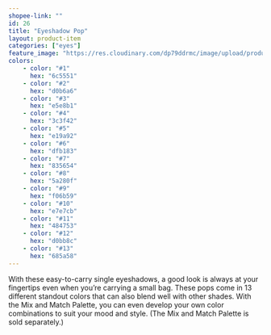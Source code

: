 ```yaml
---
shopee-link: ""
id: 26
title: "Eyeshadow Pop"
layout: product-item
categories: ["eyes"]
feature_image: "https://res.cloudinary.com/dp79ddrmc/image/upload/products/eyeShadowPop.jpg"
colors:
    - color: "#1"
      hex: "6c5551"
    - color: "#2"
      hex: "d0b6a6"
    - color: "#3"
      hex: "e5e8b1"
    - color: "#4"
      hex: "3c3f42"
    - color: "#5"
      hex: "e19a92"
    - color: "#6"
      hex: "dfb183"
    - color: "#7"
      hex: "835654"
    - color: "#8"
      hex: "5a280f"
    - color: "#9"
      hex: "f06b59"
    - color: "#10"
      hex: "e7e7cb"
    - color: "#11"
      hex: "484753"
    - color: "#12"
      hex: "d0bb8c"
    - color: "#13"
      hex: "685a58"
---
```

With these easy-to-carry single eyeshadows, a good look is always at your fingertips even when you’re carrying a small bag. These pops come in 13 different standout colors that can also blend well with other shades. With the Mix and Match Palette, you can even develop your own color combinations to suit your mood and style. (The Mix and Match Palette is sold separately.)